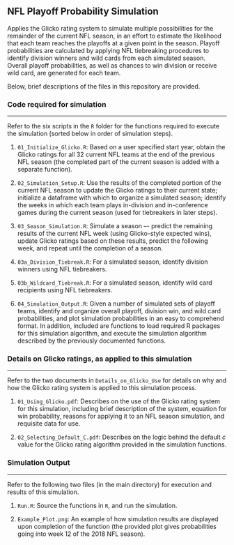 ## **NFL Playoff Probability Simulation**

Applies the Glicko rating system to simulate multiple possibilities for the remainder of the current NFL season, in an effort to estimate the likelihood that each team reaches the playoffs at a given point in the season. Playoff probabilities are calculated by applying NFL tiebreaking procedures to identify division winners and wild cards from each simulated season. Overall playoff probabilities, as well as chances to win division or receive wild card, are generated for each team.

Below, brief descriptions of the files in this repository are provided.


### **Code required for simulation**

___

Refer to the six scripts in the `R` folder for the functions required to execute the simulation (sorted below in order of simulation steps).

1. `01_Initialize_Glicko.R`: Based on a user specified start year, obtain the Glicko ratings for all 32 current NFL teams at the end of the previous NFL season (the completed part of the current season is added with a separate function).

2. `02_Simulation_Setup.R`: Use the results of the completed portion of the current NFL season to update the Glicko ratings to their current state; initialize a dataframe with which to organize a simulated season; identify the weeks in which each team plays in-division and in-conference games during the current season (used for tiebreakers in later steps).

3. `03_Season_Simulation.R`: Simulate a season –- predict the remaining results of the current NFL week (using Glicko-style expected wins), update Glicko ratings based on these results, predict the following week, and repeat until the completion of a season.

4. `03a_Division_Tiebreak.R`: For a simulated season, identify division winners using NFL tiebreakers.

5. `03b_Wildcard_Tiebreak.R`: For a simulated season, identify wild card recipients using NFL tiebreakers.

6. `04_Simulation_Output.R`: Given a number of simulated sets of playoff teams, identify and organize overall playoff, division win, and wild card probabilities, and plot simulation probabilities in an easy to comprehend format. In addition, included are functions to load required R packages for this simulation algorithm, and execute the simulation algorithm described by the previously documented functions.


### **Details on Glicko ratings, as applied to this simulation**

___

Refer to the two documents in `Details_on_Glicko_Use` for details on why and how the Glicko rating system is applied to this simulation process.

1. `01_Using_Glicko.pdf`: Describes on the use of the Glicko rating system for this simulation, including brief description of the system, equation for win probability, reasons for applying it to an NFL season simulation, and requisite data for use.

2. `02_Selecting_Default_C.pdf`: Describes on the logic behind the default $c$ value for the Glicko rating algorithm provided in the simulation functions.


### **Simulation Output**

___

Refer to the following two files (in the main directory) for execution and results of this simulation.

1. `Run.R`: Source the functions in `R`, and run the simulation.

2. `Example_Plot.png`: An example of how simulation results are displayed upon completion of the function (the provided plot gives probabilities going into week 12 of the 2018 NFL season).

